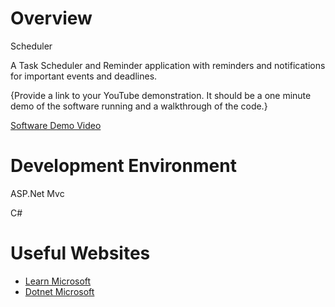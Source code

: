 # Overview

Scheduler

A Task Scheduler and Reminder application with reminders and notifications for important events and deadlines.

{Provide a link to your YouTube demonstration. It should be a one minute demo of the software running and a walkthrough of the code.}

[Software Demo Video](https://youtu.be/ZUQyqQFpF-s)

# Development Environment

ASP.Net Mvc

C#

# Useful Websites

- [Learn Microsoft](https://learn.microsoft.com/en-us/dotnet/csharp/tutorials/console-teleprompter)
- [Dotnet Microsoft](https://dotnet.microsoft.com/en-us/learn)
